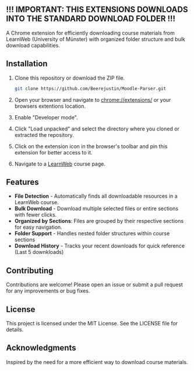 ## !!! IMPORTANT: THIS EXTENSIONS DOWNLOADS INTO THE STANDARD DOWNLOAD FOLDER !!!

A Chrome extension for efficiently downloading course materials from LearnWeb (University of Münster) with organized folder structure and bulk download capabilities.

## Installation

1. Clone this repository or download the ZIP file.

    ```sh
    git clone https://github.com/Beerejustin/Moodle-Parser.git
    ```

2. Open your browser and navigate to [chrome://extensions/](http://_vscodecontentref_/1) or your browsers extentions location.

3. Enable "Developer mode".

4. Click "Load unpacked" and select the directory where you cloned or extracted the repository.

5. Click on the extension icon in the browser's toolbar and pin this extension for better access to it.

6. Navigate to a [LearnWeb](https://www.uni-muenster.de/LearnWeb/learnweb2/) course page.

## Features

- **File Detection** - Automatically finds all downloadable resources in a LearnWeb course.
- **Bulk Download** - Download multiple selected files or entire sections with fewer clicks.
- **Organized by Sections**: Files are grouped by their respective sections for easy navigation.
- **Folder Support** - Handles nested folder structures within course sections
- **Download History** - Tracks your recent downloads for quick reference (Last 5 downkloads)

## Contributing

Contributions are welcome! Please open an issue or submit a pull request for any improvements or bug fixes.

## License

This project is licensed under the MIT License. See the LICENSE file for details.

## Acknowledgments

Inspired by the need for a more efficient way to download course materials.